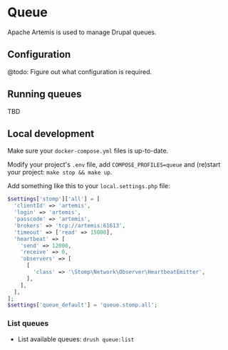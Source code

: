 # Queue

Apache Artemis is used to manage Drupal queues.

## Configuration

@todo: Figure out what configuration is required.

## Running queues

TBD

## Local development

Make sure your `docker-compose.yml` files is up-to-date.

Modify your project's `.env` file, add `COMPOSE_PROFILES=queue` and (re)start your project: `make stop && make up`.

Add something like this to your `local.settings.php` file:
```php
$settings['stomp']['all'] = [
  'clientId' => 'artemis',
  'login' => 'artemis',
  'passcode' => 'artemis',
  'brokers' => 'tcp://artemis:61613',
  'timeout' => ['read' => 15000],
  'heartbeat' => [
    'send' => 12000,
    'receive' => 0,
    'observers' => [
      [
        'class' => '\Stomp\Network\Observer\HeartbeatEmitter',
      ],
    ],
  ],
];
$settings['queue_default'] = 'queue.stomp.all';
```

### List queues

- List available queues: `drush queue:list`
